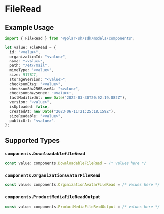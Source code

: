 # FileRead

## Example Usage

```typescript
import { FileRead } from "@polar-sh/sdk/models/components";

let value: FileRead = {
  id: "<value>",
  organizationId: "<value>",
  name: "<value>",
  path: "/etc/mail",
  mimeType: "<value>",
  size: 917877,
  storageVersion: "<value>",
  checksumEtag: "<value>",
  checksumSha256Base64: "<value>",
  checksumSha256Hex: "<value>",
  lastModifiedAt: new Date("2022-03-30T20:02:19.882Z"),
  version: "<value>",
  isUploaded: false,
  createdAt: new Date("2023-06-11T21:25:18.159Z"),
  sizeReadable: "<value>",
  publicUrl: "<value>",
};
```

## Supported Types

### `components.DownloadableFileRead`

```typescript
const value: components.DownloadableFileRead = /* values here */
```

### `components.OrganizationAvatarFileRead`

```typescript
const value: components.OrganizationAvatarFileRead = /* values here */
```

### `components.ProductMediaFileReadOutput`

```typescript
const value: components.ProductMediaFileReadOutput = /* values here */
```

